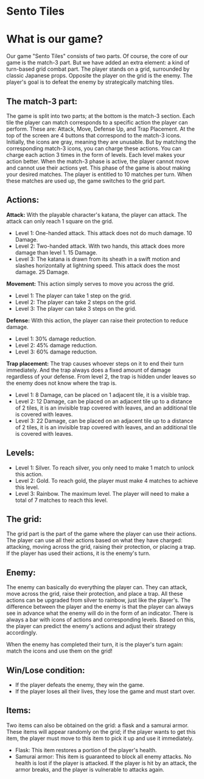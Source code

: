 # Sento Tiles

# What is our game?

Our game "Sento Tiles" consists of two parts. Of course, the core of our game is the match-3 part. But we have added an extra element: a kind of turn-based grid combat part. The player stands on a grid, surrounded by classic Japanese props. Opposite the player on the grid is the enemy. The player's goal is to defeat the enemy by strategically matching tiles.

## The match-3 part:

The game is split into two parts; at the bottom is the match-3 section. Each tile the player can match corresponds to a specific action the player can perform. These are: Attack, Move, Defense Up, and Trap Placement.
At the top of the screen are 4 buttons that correspond to the match-3 icons. Initially, the icons are gray, meaning they are unusable. But by matching the corresponding match-3 icons, you can charge these actions. You can charge each action 3 times in the form of levels. Each level makes your action better.
When the match-3 phase is active, the player cannot move and cannot use their actions yet. This phase of the game is about making your desired matches.
The player is entitled to 10 matches per turn. When these matches are used up, the game switches to the grid part.

## Actions:

**Attack:** With the playable character's katana, the player can attack. The attack can only reach 1 square on the grid.
*   Level 1: One-handed attack. This attack does not do much damage. 10 Damage.
*   Level 2: Two-handed attack. With two hands, this attack does more damage than level 1. 15 Damage.
*   Level 3: The katana is drawn from its sheath in a swift motion and slashes horizontally at lightning speed. This attack does the most damage. 25 Damage.

**Movement:** This action simply serves to move you across the grid.
*   Level 1: The player can take 1 step on the grid.
*   Level 2: The player can take 2 steps on the grid.
*   Level 3: The player can take 3 steps on the grid.

**Defense:** With this action, the player can raise their protection to reduce damage.
*   Level 1: 30% damage reduction.
*   Level 2: 45% damage reduction.
*   Level 3: 60% damage reduction.

**Trap placement:** The trap causes whoever steps on it to end their turn immediately. And the trap always does a fixed amount of damage regardless of your defense. From level 2, the trap is hidden under leaves so the enemy does not know where the trap is.
*   Level 1: 8 Damage, can be placed on 1 adjacent tile, it is a visible trap.
*   Level 2: 12 Damage, can be placed on an adjacent tile up to a distance of 2 tiles, it is an invisible trap covered with leaves, and an additional tile is covered with leaves.
*   Level 3: 22 Damage, can be placed on an adjacent tile up to a distance of 2 tiles, it is an invisible trap covered with leaves, and an additional tile is covered with leaves.

## Levels:

*   Level 1: Silver. To reach silver, you only need to make 1 match to unlock this action.
*   Level 2: Gold. To reach gold, the player must make 4 matches to achieve this level.
*   Level 3: Rainbow. The maximum level. The player will need to make a total of 7 matches to reach this level.

## The grid:

The grid part is the part of the game where the player can use their actions. The player can use all their actions based on what they have charged: attacking, moving across the grid, raising their protection, or placing a trap. If the player has used their actions, it is the enemy's turn.

## Enemy:

The enemy can basically do everything the player can. They can attack, move across the grid, raise their protection, and place a trap. All these actions can be upgraded from silver to rainbow, just like the player's. The difference between the player and the enemy is that the player can always see in advance what the enemy will do in the form of an indicator. There is always a bar with icons of actions and corresponding levels. Based on this, the player can predict the enemy's actions and adjust their strategy accordingly.

When the enemy has completed their turn, it is the player's turn again: match the icons and use them on the grid!

## Win/Lose condition:

*   If the player defeats the enemy, they win the game.
*   If the player loses all their lives, they lose the game and must start over.

## Items:

Two items can also be obtained on the grid: a flask and a samurai armor. These items will appear randomly on the grid; if the player wants to get this item, the player must move to this item to pick it up and use it immediately.
*   Flask: This item restores a portion of the player's health.
*   Samurai armor: This item is guaranteed to block all enemy attacks. No health is lost if the player is attacked. If the player is hit by an attack, the armor breaks, and the player is vulnerable to attacks again.
